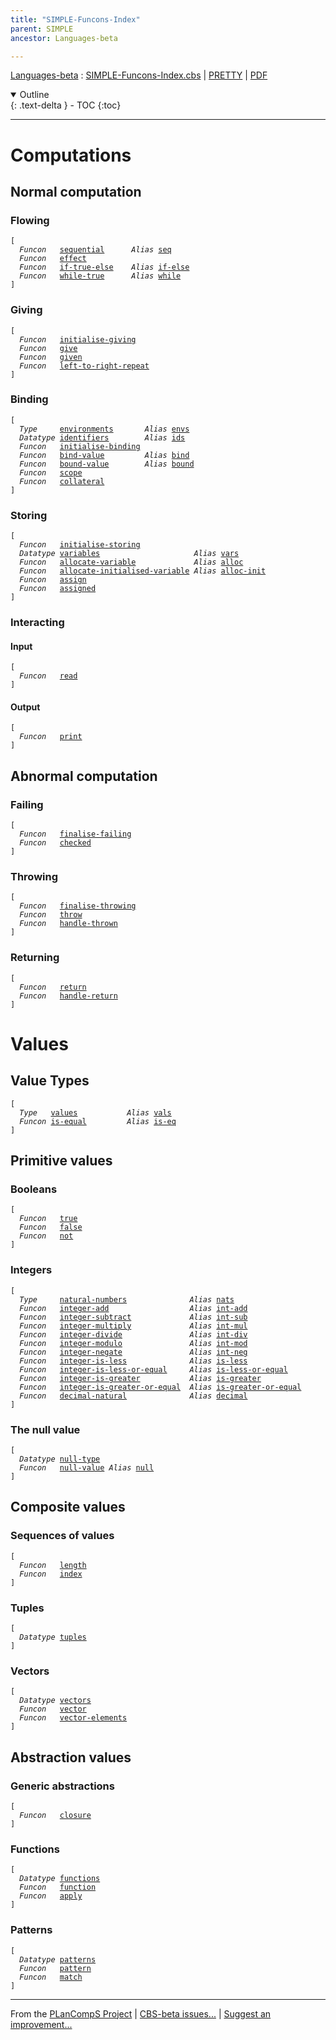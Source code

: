 ```yaml
---
title: "SIMPLE-Funcons-Index"
parent: SIMPLE
ancestor: Languages-beta

---
```


[Languages-beta] : [SIMPLE-Funcons-Index.cbs] \| [PRETTY] \| [PDF]

<details open markdown="block">
  <summary>
    Outline
  </summary>
  {: .text-delta }
- TOC
{:toc}
</details>

----
# Computations

## Normal computation

### Flowing
<div class="highlighter-rouge"><pre class="highlight"><code>[
  <i class="keyword">Funcon</i>   <span class="name"><a href="../../../../../Funcons-beta/Computations/Normal/Flowing/index.html#Name_sequential">sequential</a></span>      <i class="keyword">Alias</i> <span class="name"><a href="../../../../../Funcons-beta/Computations/Normal/Flowing/index.html#Name_seq">seq</a></span>
  <i class="keyword">Funcon</i>   <span class="name"><a href="../../../../../Funcons-beta/Computations/Normal/Flowing/index.html#Name_effect">effect</a></span>
  <i class="keyword">Funcon</i>   <span class="name"><a href="../../../../../Funcons-beta/Computations/Normal/Flowing/index.html#Name_if-true-else">if-true-else</a></span>    <i class="keyword">Alias</i> <span class="name"><a href="../../../../../Funcons-beta/Computations/Normal/Flowing/index.html#Name_if-else">if-else</a></span>
  <i class="keyword">Funcon</i>   <span class="name"><a href="../../../../../Funcons-beta/Computations/Normal/Flowing/index.html#Name_while-true">while-true</a></span>      <i class="keyword">Alias</i> <span class="name"><a href="../../../../../Funcons-beta/Computations/Normal/Flowing/index.html#Name_while">while</a></span>
]</code></pre></div>


### Giving
<div class="highlighter-rouge"><pre class="highlight"><code>[
  <i class="keyword">Funcon</i>   <span class="name"><a href="../../../../../Funcons-beta/Computations/Normal/Giving/index.html#Name_initialise-giving">initialise-giving</a></span>
  <i class="keyword">Funcon</i>   <span class="name"><a href="../../../../../Funcons-beta/Computations/Normal/Giving/index.html#Name_give">give</a></span>
  <i class="keyword">Funcon</i>   <span class="name"><a href="../../../../../Funcons-beta/Computations/Normal/Giving/index.html#Name_given">given</a></span>
  <i class="keyword">Funcon</i>   <span class="name"><a href="../../../../../Funcons-beta/Computations/Normal/Giving/index.html#Name_left-to-right-repeat">left-to-right-repeat</a></span>
]</code></pre></div>


### Binding
<div class="highlighter-rouge"><pre class="highlight"><code>[
  <i class="keyword">Type</i>     <span class="name"><a href="../../../../../Funcons-beta/Computations/Normal/Binding/index.html#Name_environments">environments</a></span>       <i class="keyword">Alias</i> <span class="name"><a href="../../../../../Funcons-beta/Computations/Normal/Binding/index.html#Name_envs">envs</a></span>
  <i class="keyword">Datatype</i> <span class="name"><a href="../../../../../Funcons-beta/Computations/Normal/Binding/index.html#Name_identifiers">identifiers</a></span>        <i class="keyword">Alias</i> <span class="name"><a href="../../../../../Funcons-beta/Computations/Normal/Binding/index.html#Name_ids">ids</a></span>
  <i class="keyword">Funcon</i>   <span class="name"><a href="../../../../../Funcons-beta/Computations/Normal/Binding/index.html#Name_initialise-binding">initialise-binding</a></span>
  <i class="keyword">Funcon</i>   <span class="name"><a href="../../../../../Funcons-beta/Computations/Normal/Binding/index.html#Name_bind-value">bind-value</a></span>         <i class="keyword">Alias</i> <span class="name"><a href="../../../../../Funcons-beta/Computations/Normal/Binding/index.html#Name_bind">bind</a></span>
  <i class="keyword">Funcon</i>   <span class="name"><a href="../../../../../Funcons-beta/Computations/Normal/Binding/index.html#Name_bound-value">bound-value</a></span>        <i class="keyword">Alias</i> <span class="name"><a href="../../../../../Funcons-beta/Computations/Normal/Binding/index.html#Name_bound">bound</a></span>
  <i class="keyword">Funcon</i>   <span class="name"><a href="../../../../../Funcons-beta/Computations/Normal/Binding/index.html#Name_scope">scope</a></span>
  <i class="keyword">Funcon</i>   <span class="name"><a href="../../../../../Funcons-beta/Computations/Normal/Binding/index.html#Name_collateral">collateral</a></span>
]</code></pre></div>


### Storing
<div class="highlighter-rouge"><pre class="highlight"><code>[
  <i class="keyword">Funcon</i>   <span class="name"><a href="../../../../../Funcons-beta/Computations/Normal/Storing/index.html#Name_initialise-storing">initialise-storing</a></span>
  <i class="keyword">Datatype</i> <span class="name"><a href="../../../../../Funcons-beta/Computations/Normal/Storing/index.html#Name_variables">variables</a></span>                     <i class="keyword">Alias</i> <span class="name"><a href="../../../../../Funcons-beta/Computations/Normal/Storing/index.html#Name_vars">vars</a></span>
  <i class="keyword">Funcon</i>   <span class="name"><a href="../../../../../Funcons-beta/Computations/Normal/Storing/index.html#Name_allocate-variable">allocate-variable</a></span>             <i class="keyword">Alias</i> <span class="name"><a href="../../../../../Funcons-beta/Computations/Normal/Storing/index.html#Name_alloc">alloc</a></span>
  <i class="keyword">Funcon</i>   <span class="name"><a href="../../../../../Funcons-beta/Computations/Normal/Storing/index.html#Name_allocate-initialised-variable">allocate-initialised-variable</a></span> <i class="keyword">Alias</i> <span class="name"><a href="../../../../../Funcons-beta/Computations/Normal/Storing/index.html#Name_alloc-init">alloc-init</a></span>
  <i class="keyword">Funcon</i>   <span class="name"><a href="../../../../../Funcons-beta/Computations/Normal/Storing/index.html#Name_assign">assign</a></span>
  <i class="keyword">Funcon</i>   <span class="name"><a href="../../../../../Funcons-beta/Computations/Normal/Storing/index.html#Name_assigned">assigned</a></span>
]</code></pre></div>


### Interacting

#### Input
<div class="highlighter-rouge"><pre class="highlight"><code>[
  <i class="keyword">Funcon</i>   <span class="name"><a href="../../../../../Funcons-beta/Computations/Normal/Interacting/index.html#Name_read">read</a></span>
]</code></pre></div>


#### Output
<div class="highlighter-rouge"><pre class="highlight"><code>[
  <i class="keyword">Funcon</i>   <span class="name"><a href="../../../../../Funcons-beta/Computations/Normal/Interacting/index.html#Name_print">print</a></span>
]</code></pre></div>


## Abnormal computation

### Failing
<div class="highlighter-rouge"><pre class="highlight"><code>[
  <i class="keyword">Funcon</i>   <span class="name"><a href="../../../../../Funcons-beta/Computations/Abnormal/Failing/index.html#Name_finalise-failing">finalise-failing</a></span>
  <i class="keyword">Funcon</i>   <span class="name"><a href="../../../../../Funcons-beta/Computations/Abnormal/Failing/index.html#Name_checked">checked</a></span>
]</code></pre></div>


### Throwing
<div class="highlighter-rouge"><pre class="highlight"><code>[
  <i class="keyword">Funcon</i>   <span class="name"><a href="../../../../../Funcons-beta/Computations/Abnormal/Throwing/index.html#Name_finalise-throwing">finalise-throwing</a></span>
  <i class="keyword">Funcon</i>   <span class="name"><a href="../../../../../Funcons-beta/Computations/Abnormal/Throwing/index.html#Name_throw">throw</a></span>
  <i class="keyword">Funcon</i>   <span class="name"><a href="../../../../../Funcons-beta/Computations/Abnormal/Throwing/index.html#Name_handle-thrown">handle-thrown</a></span>
]</code></pre></div>


### Returning
<div class="highlighter-rouge"><pre class="highlight"><code>[
  <i class="keyword">Funcon</i>   <span class="name"><a href="../../../../../Funcons-beta/Computations/Abnormal/Returning/index.html#Name_return">return</a></span>
  <i class="keyword">Funcon</i>   <span class="name"><a href="../../../../../Funcons-beta/Computations/Abnormal/Returning/index.html#Name_handle-return">handle-return</a></span>
]</code></pre></div>


# Values

## Value Types
<div class="highlighter-rouge"><pre class="highlight"><code>[
  <i class="keyword">Type</i>   <span class="name"><a href="../../../../../Funcons-beta/Values/Value-Types/index.html#Name_values">values</a></span>           <i class="keyword">Alias</i> <span class="name"><a href="../../../../../Funcons-beta/Values/Value-Types/index.html#Name_vals">vals</a></span>
  <i class="keyword">Funcon</i> <span class="name"><a href="../../../../../Funcons-beta/Values/Value-Types/index.html#Name_is-equal">is-equal</a></span>         <i class="keyword">Alias</i> <span class="name"><a href="../../../../../Funcons-beta/Values/Value-Types/index.html#Name_is-eq">is-eq</a></span>
]</code></pre></div>


## Primitive values

### Booleans
<div class="highlighter-rouge"><pre class="highlight"><code>[
  <i class="keyword">Funcon</i>   <span class="name"><a href="../../../../../Funcons-beta/Values/Primitive/Booleans/index.html#Name_true">true</a></span>
  <i class="keyword">Funcon</i>   <span class="name"><a href="../../../../../Funcons-beta/Values/Primitive/Booleans/index.html#Name_false">false</a></span>
  <i class="keyword">Funcon</i>   <span class="name"><a href="../../../../../Funcons-beta/Values/Primitive/Booleans/index.html#Name_not">not</a></span>
]</code></pre></div>


### Integers
<div class="highlighter-rouge"><pre class="highlight"><code>[
  <i class="keyword">Type</i>     <span class="name"><a href="../../../../../Funcons-beta/Values/Primitive/Integers/index.html#Name_natural-numbers">natural-numbers</a></span>              <i class="keyword">Alias</i> <span class="name"><a href="../../../../../Funcons-beta/Values/Primitive/Integers/index.html#Name_nats">nats</a></span>
  <i class="keyword">Funcon</i>   <span class="name"><a href="../../../../../Funcons-beta/Values/Primitive/Integers/index.html#Name_integer-add">integer-add</a></span>                  <i class="keyword">Alias</i> <span class="name"><a href="../../../../../Funcons-beta/Values/Primitive/Integers/index.html#Name_int-add">int-add</a></span>
  <i class="keyword">Funcon</i>   <span class="name"><a href="../../../../../Funcons-beta/Values/Primitive/Integers/index.html#Name_integer-subtract">integer-subtract</a></span>             <i class="keyword">Alias</i> <span class="name"><a href="../../../../../Funcons-beta/Values/Primitive/Integers/index.html#Name_int-sub">int-sub</a></span>
  <i class="keyword">Funcon</i>   <span class="name"><a href="../../../../../Funcons-beta/Values/Primitive/Integers/index.html#Name_integer-multiply">integer-multiply</a></span>             <i class="keyword">Alias</i> <span class="name"><a href="../../../../../Funcons-beta/Values/Primitive/Integers/index.html#Name_int-mul">int-mul</a></span>
  <i class="keyword">Funcon</i>   <span class="name"><a href="../../../../../Funcons-beta/Values/Primitive/Integers/index.html#Name_integer-divide">integer-divide</a></span>               <i class="keyword">Alias</i> <span class="name"><a href="../../../../../Funcons-beta/Values/Primitive/Integers/index.html#Name_int-div">int-div</a></span>
  <i class="keyword">Funcon</i>   <span class="name"><a href="../../../../../Funcons-beta/Values/Primitive/Integers/index.html#Name_integer-modulo">integer-modulo</a></span>               <i class="keyword">Alias</i> <span class="name"><a href="../../../../../Funcons-beta/Values/Primitive/Integers/index.html#Name_int-mod">int-mod</a></span>
  <i class="keyword">Funcon</i>   <span class="name"><a href="../../../../../Funcons-beta/Values/Primitive/Integers/index.html#Name_integer-negate">integer-negate</a></span>               <i class="keyword">Alias</i> <span class="name"><a href="../../../../../Funcons-beta/Values/Primitive/Integers/index.html#Name_int-neg">int-neg</a></span>
  <i class="keyword">Funcon</i>   <span class="name"><a href="../../../../../Funcons-beta/Values/Primitive/Integers/index.html#Name_integer-is-less">integer-is-less</a></span>              <i class="keyword">Alias</i> <span class="name"><a href="../../../../../Funcons-beta/Values/Primitive/Integers/index.html#Name_is-less">is-less</a></span>
  <i class="keyword">Funcon</i>   <span class="name"><a href="../../../../../Funcons-beta/Values/Primitive/Integers/index.html#Name_integer-is-less-or-equal">integer-is-less-or-equal</a></span>     <i class="keyword">Alias</i> <span class="name"><a href="../../../../../Funcons-beta/Values/Primitive/Integers/index.html#Name_is-less-or-equal">is-less-or-equal</a></span>
  <i class="keyword">Funcon</i>   <span class="name"><a href="../../../../../Funcons-beta/Values/Primitive/Integers/index.html#Name_integer-is-greater">integer-is-greater</a></span>           <i class="keyword">Alias</i> <span class="name"><a href="../../../../../Funcons-beta/Values/Primitive/Integers/index.html#Name_is-greater">is-greater</a></span>
  <i class="keyword">Funcon</i>   <span class="name"><a href="../../../../../Funcons-beta/Values/Primitive/Integers/index.html#Name_integer-is-greater-or-equal">integer-is-greater-or-equal</a></span>  <i class="keyword">Alias</i> <span class="name"><a href="../../../../../Funcons-beta/Values/Primitive/Integers/index.html#Name_is-greater-or-equal">is-greater-or-equal</a></span>
  <i class="keyword">Funcon</i>   <span class="name"><a href="../../../../../Funcons-beta/Values/Primitive/Integers/index.html#Name_decimal-natural">decimal-natural</a></span>              <i class="keyword">Alias</i> <span class="name"><a href="../../../../../Funcons-beta/Values/Primitive/Integers/index.html#Name_decimal">decimal</a></span>
]</code></pre></div>


### The null value

<div class="highlighter-rouge"><pre class="highlight"><code>[
  <i class="keyword">Datatype</i> <span class="name"><a href="../../../../../Funcons-beta/Values/Primitive/Null/index.html#Name_null-type">null-type</a></span>
  <i class="keyword">Funcon</i>   <span class="name"><a href="../../../../../Funcons-beta/Values/Primitive/Null/index.html#Name_null-value">null-value</a></span> <i class="keyword">Alias</i> <span class="name"><a href="../../../../../Funcons-beta/Values/Primitive/Null/index.html#Name_null">null</a></span>
]</code></pre></div>


## Composite values

### Sequences of values
<div class="highlighter-rouge"><pre class="highlight"><code>[
  <i class="keyword">Funcon</i>   <span class="name"><a href="../../../../../Funcons-beta/Values/Composite/Sequences/index.html#Name_length">length</a></span>
  <i class="keyword">Funcon</i>   <span class="name"><a href="../../../../../Funcons-beta/Values/Composite/Sequences/index.html#Name_index">index</a></span>
]</code></pre></div>


### Tuples
<div class="highlighter-rouge"><pre class="highlight"><code>[
  <i class="keyword">Datatype</i> <span class="name"><a href="../../../../../Funcons-beta/Values/Composite/Tuples/index.html#Name_tuples">tuples</a></span>
]</code></pre></div>


### Vectors
<div class="highlighter-rouge"><pre class="highlight"><code>[
  <i class="keyword">Datatype</i> <span class="name"><a href="../../../../../Funcons-beta/Values/Composite/Vectors/index.html#Name_vectors">vectors</a></span>
  <i class="keyword">Funcon</i>   <span class="name"><a href="../../../../../Funcons-beta/Values/Composite/Vectors/index.html#Name_vector">vector</a></span>
  <i class="keyword">Funcon</i>   <span class="name"><a href="../../../../../Funcons-beta/Values/Composite/Vectors/index.html#Name_vector-elements">vector-elements</a></span>
]</code></pre></div>


## Abstraction values

### Generic abstractions
<div class="highlighter-rouge"><pre class="highlight"><code>[
  <i class="keyword">Funcon</i>   <span class="name"><a href="../../../../../Funcons-beta/Values/Abstraction/Generic/index.html#Name_closure">closure</a></span>
]</code></pre></div>


### Functions
<div class="highlighter-rouge"><pre class="highlight"><code>[
  <i class="keyword">Datatype</i> <span class="name"><a href="../../../../../Funcons-beta/Values/Abstraction/Functions/index.html#Name_functions">functions</a></span>
  <i class="keyword">Funcon</i>   <span class="name"><a href="../../../../../Funcons-beta/Values/Abstraction/Functions/index.html#Name_function">function</a></span>
  <i class="keyword">Funcon</i>   <span class="name"><a href="../../../../../Funcons-beta/Values/Abstraction/Functions/index.html#Name_apply">apply</a></span>
]</code></pre></div>


### Patterns
<div class="highlighter-rouge"><pre class="highlight"><code>[
  <i class="keyword">Datatype</i> <span class="name"><a href="../../../../../Funcons-beta/Values/Abstraction/Patterns/index.html#Name_patterns">patterns</a></span>
  <i class="keyword">Funcon</i>   <span class="name"><a href="../../../../../Funcons-beta/Values/Abstraction/Patterns/index.html#Name_pattern">pattern</a></span>
  <i class="keyword">Funcon</i>   <span class="name"><a href="../../../../../Funcons-beta/Values/Abstraction/Patterns/index.html#Name_match">match</a></span>
]</code></pre></div>



[Funcons-beta]: /CBS-beta/docs/Funcons-beta
  "FUNCONS-BETA"
[Unstable-Funcons-beta]: /CBS-beta/docs/Unstable-Funcons-beta
  "UNSTABLE-FUNCONS-BETA"
[Languages-beta]: /CBS-beta/docs/Languages-beta
  "LANGUAGES-BETA"
[Unstable-Languages-beta]: /CBS-beta/docs/Unstable-Languages-beta
  "UNSTABLE-LANGUAGES-BETA"
[CBS-beta]: /CBS-beta
  "CBS-BETA"
[SIMPLE-Funcons-Index.cbs]: https://github.com/plancomps/CBS-beta/blob/master/Languages-beta/SIMPLE/SIMPLE-cbs/SIMPLE/SIMPLE-Funcons-Index/SIMPLE-Funcons-Index.cbs
  "CBS SOURCE FILE ON GITHUB"
[PLAIN]: /CBS-beta/docs/Languages-beta/SIMPLE/SIMPLE-cbs/SIMPLE/SIMPLE-Funcons-Index
  "CBS SOURCE WEB PAGE"
[PRETTY]: /CBS-beta/math/Languages-beta/SIMPLE/SIMPLE-cbs/SIMPLE/SIMPLE-Funcons-Index
  "CBS-KATEX WEB PAGE"
[PDF]: /CBS-beta/math/Languages-beta/SIMPLE/SIMPLE-cbs/SIMPLE/SIMPLE-Funcons-Index/SIMPLE-Funcons-Index.pdf
  "CBS-LATEX PDF FILE"
[PLanCompS Project]: https://plancomps.github.io
  "PROGRAMMING LANGUAGE COMPONENTS AND SPECIFICATIONS PROJECT HOME PAGE"

____

From the [PLanCompS Project] | [CBS-beta issues...] | [Suggest an improvement...]

[CBS-beta issues...]: https://github.com/plancomps/CBS-beta/issues
   "CBS-BETA ISSUE REPORTS ON GITHUB"
 [Suggest an improvement...]: mailto:plancomps@gmail.com?Subject=CBS-beta%20-%20comment&Body=Re%3A%20CBS-beta%20specification%20at%20SIMPLE/SIMPLE-Funcons-Index/SIMPLE-Funcons-Index.cbs%0A%0AComment/Query/Issue/Suggestion%3A%0A%0A%0ASignature%3A%0A
   "GENERATE AN EMAIL TEMPLATE"

